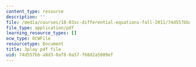 ```yaml
---
content_type: resource
description: ''
file: /media/courses/18-03sc-differential-equations-fall-2011/74d557bba8d30af80a57f68d2a5009ef_e3FfmXtkppM.pdf
file_type: application/pdf
learning_resource_types: []
ocw_type: OCWFile
resourcetype: Document
title: 3play pdf file
uid: 74d557bb-a8d3-0af8-0a57-f68d2a5009ef
---
```

